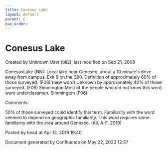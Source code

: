 ```yaml
---
title: Conesus Lake
layout: default
parent: C
nav_order:
---
```


# Conesus Lake

Created by  Unknown User (bli2), last modified on Sep 21, 2008

ConesusLake (NN): Local lake near Geneseo, about a 10 minute's drive away from campus. Exit 9 on the 390. Definition of approximately 60% of those surveyed. (F06) (new word) Unknown by approximately 40% of those surveyed. (F06) Simmington Most of the people who did not know this word were underclassmen. Simmington (F06)

Comments:

50% of those surveyed could identify this term. Familiarity with the word seemed to depend on geographic familiarity. This word requires some familiarity with the area around Geneseo. (Ali, A-F, 2019)

Posted by hea4 at Apr 13, 2019 19:40

Document generated by Confluence on May 22, 2023 12:37



